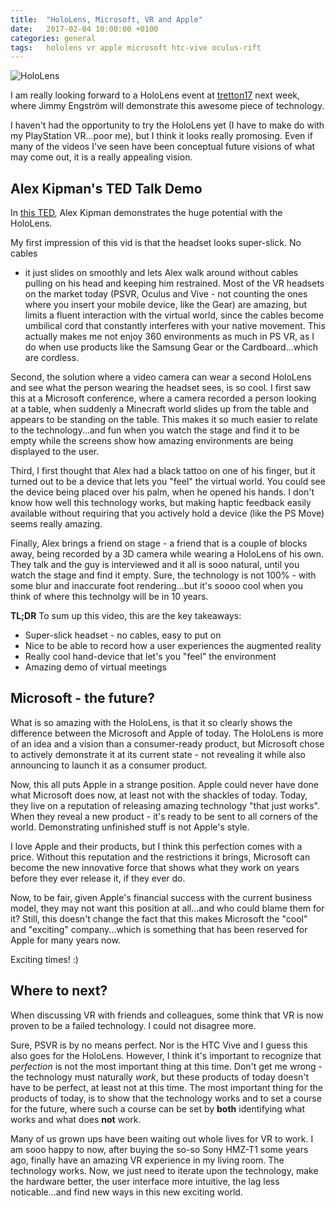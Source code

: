 ```yaml
---
title:  "HoloLens, Microsoft, VR and Apple"
date:   2017-02-04 10:00:00 +0100
categories: general
tags:	hololens vr apple microsoft htc-vive oculus-rift
---
```



![HoloLens](https://dri1.img.digitalrivercontent.net/Storefront/Company/msintl/images/English/en-INTL-Microsoft-HoloLens-Development-Edition-M6P-00003/en-INTL-L-Microsoft-HoloLens-Development-Edition-M6P-00003-mnco.jpg)

I am really looking forward to a HoloLens event at [tretton17](http://tretton37.com)
next week, where Jimmy Engström will demonstrate this awesome piece of technology.

I haven't had the opportunity to try the HoloLens yet (I have to make do with my
PlayStation VR...poor me), but I think it looks really promosing. Even if many of
the videos I've seen have been conceptual future visions of what may come out, it
is a really appealing vision.


## Alex Kipman's TED Talk Demo

In [this TED](https://www.ted.com/talks/alex_kipman_the_dawn_of_the_age_of_holograms),
Alex Kipman demonstrates the huge potential with the HoloLens.

My first impression of this vid is that the headset looks super-slick. No cables
- it just slides on smoothly and lets Alex walk around without cables pulling on
his head and keeping him restrained. Most of the VR headsets on the market today
(PSVR, Oculus and Vive - not counting the ones where you insert your mobile device,
like the Gear) are amazing, but limits a fluent interaction with the virtual world,
since the cables become umbilical cord that constantly interferes with your native
movement. This actually makes me not enjoy 360 environments as much in PS VR, as I
do when use products like the Samsung Gear or the Cardboard...which are cordless.

Second, the solution where a video camera can wear a second HoloLens and see what
the person wearing the headset sees, is so cool. I first saw this at a Microsoft
conference, where a camera recorded a person looking at a table, when suddenly a
Minecraft world slides up from the table and appears to be standing on the table.
This makes it so much easier to relate to the technology...and fun when you watch
the stage and find it to be empty while the screens show how amazing environments
are being displayed to the user.

Third, I first thought that Alex had a black tattoo on one of his finger, but it
turned out to be a device that lets you "feel" the virtual world. You could see
the device being placed over his palm, when he opened his hands. I don't know how
well this technology works, but making haptic feedback easily available without
requiring that you actively hold a device (like the PS Move) seems really amazing.

Finally, Alex brings a friend on stage - a friend that is a couple of blocks away,
being recorded by a 3D camera while wearing a HoloLens of his own. They talk and
the guy is interviewed and it all is sooo natural, until you watch the stage and
find it empty. Sure, the technology is not 100% - with some blur and inaccurate
foot rendering...but it's soooo cool when you think of where this technolgy will
be in 10 years.

**TL;DR** To sum up this video, this are the key takeaways:

* Super-slick headset - no cables, easy to put on
* Nice to be able to record how a user experiences the augmented reality
* Really cool hand-device that let's you "feel" the environment
* Amazing demo of virtual meetings


## Microsoft - the future?

What is so amazing with the HoloLens, is that it so clearly shows the difference
between the Microsoft and Apple of today. The HoloLens is more of an idea and a
vision than a consumer-ready product, but Microsoft chose to actively demonstrate
it at its current state - not revealing it while also announcing to launch it as
a consumer product.

Now, this all puts Apple in a strange position. Apple could never have done what
Microsoft does now, at least not with the shackles of today. Today, they live on
a reputation of releasing amazing technology "that just works". When they reveal
a new product - it's ready to be sent to all corners of the world. Demonstrating
unfinished stuff is not Apple's style.

I love Apple and their products, but I think this perfection comes with a price.
Without this reputation and the restrictions it brings, Microsoft can become the
new innovative force that shows what they work on years before they ever release
it, if they ever do.

Now, to be fair, given Apple's financial success with the current business model,
they may not want this position at all...and who could blame them for it? Still,
this doesn't change the fact that this makes Microsoft the "cool" and "exciting"
company...which is something that has been reserved for Apple for many years now.

Exciting times! :)



## Where to next?

When discussing VR with friends and colleagues, some think that VR is now proven
to be a failed technology. I could not disagree more.

Sure, PSVR is by no means perfect. Nor is the HTC Vive and I guess this also goes
for the HoloLens. However, I think it's important to recognize that *perfection*
is not the most important thing at this time. Don't get me wrong - the technology
must naturally *work*, but these products of today doesn't have to be perfect, at
least not at this time. The most important thing for the products of today, is to
show that the technology works and to set a course for the future, where such a
course can be set by **both** identifying what works and what does **not** work.

Many of us grown ups have been waiting out whole lives for VR to work. I am sooo
happy to now, after buying the so-so Sony HMZ-T1 some years ago, finally have an
amazing VR experience in my living room. The technology works. Now, we just need
to iterate upon the technology, make the hardware better, the user interface more
intuitive, the lag less noticable...and find new ways in this new exciting world.









